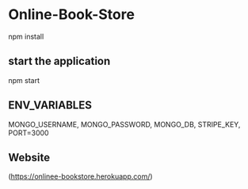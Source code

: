 # Online-Book-Store
npm install

## start the application
npm start

## ENV_VARIABLES

MONGO_USERNAME,
MONGO_PASSWORD,
MONGO_DB,
STRIPE_KEY,
PORT=3000

## Website
(https://onlinee-bookstore.herokuapp.com/)
